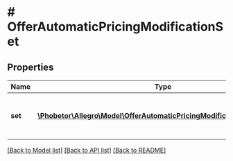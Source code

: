 # # OfferAutomaticPricingModificationSet

## Properties

Name | Type | Description | Notes
------------ | ------------- | ------------- | -------------
**set** | [**\Phobetor\Allegro\Model\OfferAutomaticPricingModificationSetSetInner[]**](OfferAutomaticPricingModificationSetSetInner.md) | List of marketplaces to which the rules will be added. | [optional]

[[Back to Model list]](../../README.md#models) [[Back to API list]](../../README.md#endpoints) [[Back to README]](../../README.md)
